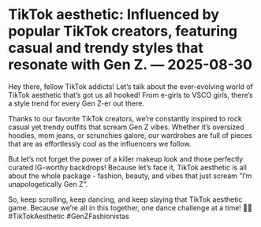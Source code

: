 # TikTok aesthetic: Influenced by popular TikTok creators, featuring casual and trendy styles that resonate with Gen Z. — 2025-08-30

Hey there, fellow TikTok addicts! Let’s talk about the ever-evolving world of TikTok aesthetic that’s got us all hooked! From e-girls to VSCO girls, there’s a style trend for every Gen Z-er out there.

Thanks to our favorite TikTok creators, we’re constantly inspired to rock casual yet trendy outfits that scream Gen Z vibes. Whether it’s oversized hoodies, mom jeans, or scrunchies galore, our wardrobes are full of pieces that are as effortlessly cool as the influencers we follow.

But let’s not forget the power of a killer makeup look and those perfectly curated IG-worthy backdrops! Because let’s face it, TikTok aesthetic is all about the whole package - fashion, beauty, and vibes that just scream “I’m unapologetically Gen Z”.

So, keep scrolling, keep dancing, and keep slaying that TikTok aesthetic game. Because we’re all in this together, one dance challenge at a time! 📱💃 #TikTokAesthetic #GenZFashionistas